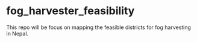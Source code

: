 # fog_harvester_feasibility
This repo will be focus on mapping the feasible districts for fog harvesting in Nepal.

